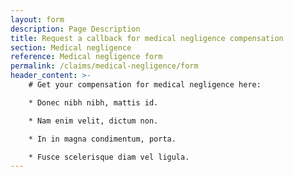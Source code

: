 ```yaml
---
layout: form
description: Page Description
title: Request a callback for medical negligence compensation
section: Medical negligence
reference: Medical negligence form
permalink: /claims/medical-negligence/form
header_content: >- 
    # Get your compensation for medical negligence here: 

    * Donec nibh nibh, mattis id.

    * Nam enim velit, dictum non.

    * In in magna condimentum, porta.

    * Fusce scelerisque diam vel ligula.
---
```

